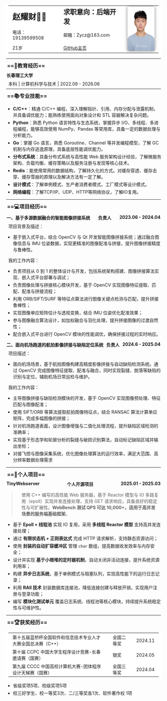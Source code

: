 <table>
	<tr style="height: 50px;">
		<td style="font-size: 1.8em;"><strong>赵耀财👨‍💻</strong></td>
		<td style="font-size: 1.5em;"><strong>求职意向：后端开发</strong></td>
		<td rowspan="5">
			<img src="./image/abc.jpg" height="140" alt="">
		</td>
	</tr>
	<tr>
		<td>电话：19139599508</td>
		<td>邮箱：Zycz@163.com</td>
	</tr>
	<tr>
		<td>21岁</td>
		<td><a href="https://github.com/HaoHaovo">GitHub主页</a></td>
	</tr>
</table>
<hr/>

### ==🏫教育经历==

<h4 style="display: flex;justify-content: space-between;">
<span>长春理工大学</span>
</h4>

本科 | 计算机科学与技术 | 2022.09 - 2026.06

<hr/>

### ==📚专业技能==

- **C/C++**：精通 C/C++ 编程，深入理解指针、引用、内存分配与泄露机制，并具备调优能力；能熟练使用面向对象设计和 STL 容器解决复杂问题。
- **Python**：熟悉 Python 语言特性与生态系统，掌握异步 I/O、多线程、多进程编程，能够高效使用 NumPy、Pandas 等常用库，具备一定的数据处理与分析能力。
- **Go**：掌握 Go 语言，熟悉 Goroutine、Channel 等并发编程模型，了解 GC 机制与内存逃逸原理，具备底层性能调优能力。
- **分布式系统**：具备分布式系统与高性能 Web 服务架构设计经验，了解微服务架构、负载均衡、缓存策略以及服务注册与发现等核心技术。
- **Redis**：能使用常用的数据结构，了解持久化的方式。对缓存穿透、缓存击穿、缓存雪崩的原理以及解决方法有一定了解。
- **设计模式**：了解单例模式、生产者消费者模式、工厂模式等设计模式。
- **网络编程**：了解TCP/IP、UDP、HTTP等网络协议，了解IO复用。

<hr/>

### ==💻项目经历==

<h4 style="display: flex;justify-content: space-between;">
<span>一、基于多源数据融合的智能图像拼接系统</span><span>负责人</span><span>2023.06 - 2024.04</span>
</h4>

项目背景及描述：

- 基于嵌入式平台，结合 OpenCV 与 Qt 开发智能图像拼接系统；通过融合图像信息与 IMU 位姿数据，实现更精准的图像配准与拼接，提升图像拼接精度与鲁棒性。

我的工作内容：

- 负责项目从 0 到 1 的整体设计与开发，包括系统架构搭建、图像拼接算法实现、嵌入式平台部署与调试；
- 负责图像处理与拼接核心模块开发，基于 OpenCV 实现图像特征提取、匹配、配准与拼接流程；
- 利用 ORB/SIFT/SURF 等特征点算法进行图像关键点检测与匹配，提升拼接鲁棒性；
- 实现图像单应矩阵估计与透视变换，结合 IMU 位姿优化配准效果；
- 参与图像融合算法设计，如加权融合与羽化处理，提升拼接图像的过渡自然性；
- 配合嵌入式平台进行 OpenCV 模块的性能调优，确保拼接过程的实时响应。

<h4 style="display: flex;justify-content: space-between;">
<span>二、面向机场跑道的航拍影像拼接与缺陷定位系统</span><span>负责人</span><span>2024.6 - 2025.04</span>
</h4>

项目描述：

- 面向机场场景，基于航拍图像构建高精度影像拼接与自动缺陷检测系统。通过 OpenCV 完成图像特征提取、配准与融合，同时实现裂缝、脱落等缺陷的识别与定位，辅助机场日常巡检与维护。

我的工作内容：

- 主导图像拼接与缺陷检测模块的开发，基于 OpenCV 实现图像预处理、特征匹配与图像配准；
- 使用 SIFT/ORB 等算法提取航拍图像特征点，结合 RANSAC 算法计算单应矩阵，完成多幅图像的拼接；
- 针对机场跑道表面，设计图像增强与二值化处理流程，提升缺陷区域检测的准确率；
- 实现基于形态学和轮廓分析的裂缝与破损识别算法，自动标记缺陷区域并输出坐标；
- 对接飞控与图像采集系统，优化图像处理算法的运行效率，满足大范围、高分辨率数据处理需求

<hr/>

### ==🚀个人项目==

<h4 style="display: flex;justify-content: space-between;">
<span>TinyWebserver</span><span>个人开源项目</span><span>2025.01 - 2025.03</span>
</h4>



> 使用 C++ 编写的高性能 Web 服务器，基于 Reactor 模型与 IO 多路复用（epoll）实现并发连接处理，支持 GET 请求响应，具备良好的稳定性与可扩展性。**WebBench 测试 QPS 可达 10,000+，适用于高并发场景的服务端基础框架**。

- 基于 **Epoll + 线程池** 实现 IO 复用，采用 **多线程 Reactor 模型** 支持高并发连接处理；
- 通过 **有限状态机 + 正则表达式** 完成 HTTP 请求解析，支持静态资源访问；
- 使用 **封装的自动扩容缓冲区** 管理 `char` 数组，提高数据收发效率与内存安全；
- 设计并实现 **基于小根堆的定时器机制**，自动关闭非活动连接，提升系统资源利用率；
- 构建 **异步日志系统**，基于单例模式与阻塞队列，实现高性能下的运行日志记录；
- 利用 **RAII 技术** 封装数据库连接池，降低连接创建与释放开销，实现用户注册与登录功能；
- 编写 **模块化测试单元** 覆盖日志系统、线程池等核心模块，持续提升系统稳定性与可维护性。

<hr/>

### ==🏆获奖经历==

<table> <tr>     <td>第十五届蓝桥杯全国软件和信息技术专业人才大赛全国总决赛（C++）</td>     <td>全国二等奖</td><td>2024.11</td> </tr> <tr>     <td>第十届 CCPC 中国大学生程序设计竞赛-长春邀请赛（国赛）</td>  <td>银奖</td>   <td>2024.05</td> </tr> <td>第九届 CCCC 中国高校计算机大赛-团体程序设计天梯赛（国赛）</td> <td>全国三等奖</td>    <td>2024.04</td> </table>

- 省级奖项5项、校级奖项5项
- 校三好学生、校一等奖3次、二/三等奖各1次、软件著作权 1项

<style>
    #write {
        padding: 25px 25px 0px;
    }
    hr {
        margin: 6px;
    }
    li {
        margin: 4px;
    }
    p {
        margin: 4px 13px;
    }
    li p{
        margin: 5px 0;
    }
    h1 {
        margin: 8px 15px;
    }
    h3 {
        margin: 9px;
    }
    h4 {
        margin: 7px;
    }
    figure {
        margin: 7px 0px;
    }
    blockquote {
        padding-left: 16px;
    }
    /* 链接下划线 */
    a {
        text-decoration:underline;
    }
    /* 图片阴影效果 */
    img {
        box-shadow: 0px 0px 10px rgba(0,0,0,.5);
    }
    /* 表格样式，去除边框显示 */
    table, table td, table tr, table th, th {
        font-weight: normal;
        padding: 3px 13px;
        border: 0px;
        background-color: #ffffff;
    }
</style>